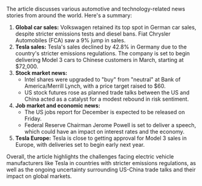 The article discusses various automotive and technology-related news stories from around the world. Here's a summary:

1. **Global car sales:** Volkswagen retained its top spot in German car sales, despite stricter emissions tests and diesel bans. Fiat Chrysler Automobiles (FCA) saw a 9% jump in sales.
2. **Tesla sales:** Tesla's sales declined by 42.8% in Germany due to the country's stricter emissions regulations. The company is set to begin delivering Model 3 cars to Chinese customers in March, starting at $72,000.
3. **Stock market news:**
	* Intel shares were upgraded to "buy" from "neutral" at Bank of America/Merrill Lynch, with a price target raised to $60.
	* US stock futures rose as planned trade talks between the US and China acted as a catalyst for a modest rebound in risk sentiment.
4. **Job market and economic news:**
	* The US jobs report for December is expected to be released on Friday.
	* Federal Reserve Chairman Jerome Powell is set to deliver a speech, which could have an impact on interest rates and the economy.
5. **Tesla Europe:** Tesla is close to getting approval for Model 3 sales in Europe, with deliveries set to begin early next year.

Overall, the article highlights the challenges facing electric vehicle manufacturers like Tesla in countries with stricter emissions regulations, as well as the ongoing uncertainty surrounding US-China trade talks and their impact on global markets.
